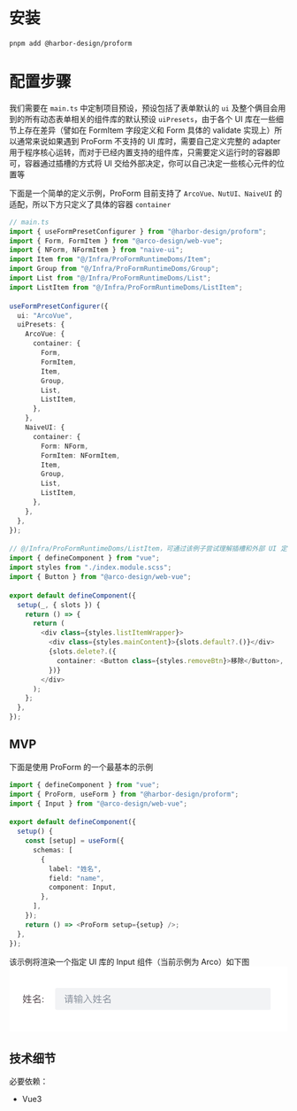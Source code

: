 # 安装

```sh
pnpm add @harbor-design/proform
```

# 配置步骤

我们需要在 `main.ts` 中定制项目预设，预设包括了表单默认的 `ui` 及整个俩目会用到的所有动态表单相关的组件库的默认预设 `uiPresets`，由于各个 UI 库在一些细节上存在差异（譬如在 FormItem 字段定义和 Form 具体的 validate 实现上）所以通常来说如果遇到 ProForm 不支持的 UI 库时，需要自己定义完整的 adapter 用于程序核心运转，而对于已经内置支持的组件库，只需要定义运行时的容器即可，容器通过插槽的方式将 UI 交给外部决定，你可以自己决定一些核心元件的位置等

下面是一个简单的定义示例，ProForm 目前支持了 `ArcoVue、NutUI、NaiveUI` 的适配，所以下方只定义了具体的容器 `container`

```ts
// main.ts
import { useFormPresetConfigurer } from "@harbor-design/proform";
import { Form, FormItem } from "@arco-design/web-vue";
import { NForm, NFormItem } from "naive-ui";
import Item from "@/Infra/ProFormRuntimeDoms/Item";
import Group from "@/Infra/ProFormRuntimeDoms/Group";
import List from "@/Infra/ProFormRuntimeDoms/List";
import ListItem from "@/Infra/ProFormRuntimeDoms/ListItem";

useFormPresetConfigurer({
  ui: "ArcoVue",
  uiPresets: {
    ArcoVue: {
      container: {
        Form,
        FormItem,
        Item,
        Group,
        List,
        ListItem,
      },
    },
    NaiveUI: {
      container: {
        Form: NForm,
        FormItem: NFormItem,
        Item,
        Group,
        List,
        ListItem,
      },
    },
  },
});

// @/Infra/ProFormRuntimeDoms/ListItem，可通过该例子尝试理解插槽和外部 UI 定制结合形成的简单的 headless 设计
import { defineComponent } from "vue";
import styles from "./index.module.scss";
import { Button } from "@arco-design/web-vue";

export default defineComponent({
  setup(_, { slots }) {
    return () => {
      return (
        <div class={styles.listItemWrapper}>
          <div class={styles.mainContent}>{slots.default?.()}</div>
          {slots.delete?.({
            container: <Button class={styles.removeBtn}>移除</Button>,
          })}
        </div>
      );
    };
  },
});
```

## MVP

下面是使用 ProForm 的一个最基本的示例

```ts
import { defineComponent } from "vue";
import { ProForm, useForm } from "@harbor-design/proform";
import { Input } from "@arco-design/web-vue";

export default defineComponent({
  setup() {
    const [setup] = useForm({
      schemas: [
        {
          label: "姓名",
          field: "name",
          component: Input,
        },
      ],
    });
    return () => <ProForm setup={setup} />;
  },
});
```

该示例将渲染一个指定 UI 库的 Input 组件（当前示例为 Arco）如下图
![MVP](/proform/get-started/mvp.png)

## 技术细节

必要依赖：

- Vue3
